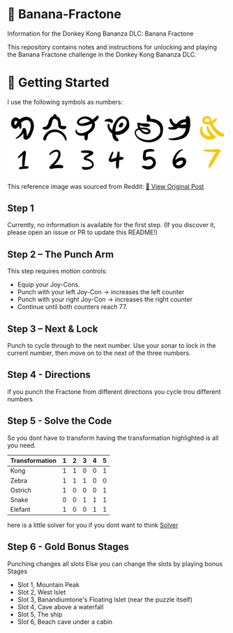 # 🍌 Banana-Fractone

Information for the Donkey Kong Bananza DLC: Banana Fractone

This repository contains notes and instructions for unlocking and playing the Banana Fractone challenge in the Donkey Kong Bananza DLC.

# 🚀 Getting Started

I use the following symbols as numbers:

![Symbols to Numbers](images/weird-banana-fractone-in-dlc-is-a-code-to-crack-v0-p7ytu59dsvof1.webp)

This reference image was sourced from Reddit:
[🔗 View Original Post](https://www.reddit.com/r/donkeykong/comments/1nfcdkd/weird_banana_fractone_in_dlc_is_a_code_to_crack/)

## Step 1

Currently, no information is available for the first step. (If you discover it, please open an issue or PR to update this README!)

## Step 2 – The Punch Arm

This step requires motion controls:

- Equip your Joy-Cons.
- Punch with your left Joy-Con → increases the left counter
- Punch with your right Joy-Con → increases the right counter
- Continue until both counters reach 77.

## Step 3 – Next & Lock

Punch to cycle through to the next number.
Use your sonar to lock in the current number, then move on to the next of the three numbers.

## Step 4 - Directions

if you punch the Fractone from different directions you cycle trou different numbers

## Step 5 - Solve the Code

So you dont have to transform having the transformation highlighted is all you need.

|Transformation|1|2|3|4|5|
|---|---|---|---|---|---|
|Kong|1|1|0|0|1|
|Zebra|1|1|1|0|0|
|Ostrich|1|0|0|0|1|
|Snake|0|0|1|1|1|
|Elefant|1|0|0|1|1|

here is a little solver for you if you dont want to think
[Solver](code/solver.py)

## Step 6 - Gold Bonus Stages
Punching changes all slots
Else you can change the slots by playing bonus Stages

- Slot 1, Mountain Peak
- Slot 2, West Islet
- Slot 3, Banandiumtone's Floating Islet (near the puzzle itself)
- Slot 4, Cave above a waterfall
- Slot 5, The ship
- Slot 6, Beach cave under a cabin
